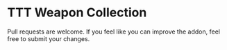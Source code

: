 TTT Weapon Collection
=========

Pull requests are welcome. If you feel like you can improve the addon, feel free to submit your changes.
